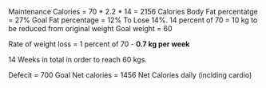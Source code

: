 Maintenance Calories = 70 * 2.2 * 14 = 2156 Calories
Body Fat percentatge = 27%
Goal Fat percentage = 12%
To Lose 14%.
14 percent of 70 = 10 kg to be reduced from original weight
Goal weight = 60

Rate of weight loss =  1 percent of 70 - **0.7 kg per week**

14 Weeks in total in order to reach 60 kgs.

Defecit = 700
Goal Net calories = 1456 Net Calories daily (inclding cardio)





